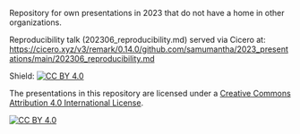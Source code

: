 Repository for own presentations in 2023 that do not have a home in other organizations.

Reproducibility talk (202306_reproducibility.md) served  via Cicero at: https://cicero.xyz/v3/remark/0.14.0/github.com/samumantha/2023_presentations/main/202306_reproducibility.md



Shield: [![CC BY 4.0][cc-by-shield]][cc-by]

The presentations in this repository are licensed under a
[Creative Commons Attribution 4.0 International License][cc-by].

[![CC BY 4.0][cc-by-image]][cc-by]

[cc-by]: http://creativecommons.org/licenses/by/4.0/
[cc-by-image]: https://i.creativecommons.org/l/by/4.0/88x31.png
[cc-by-shield]: https://img.shields.io/badge/License-CC%20BY%204.0-lightgrey.svg
